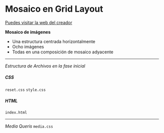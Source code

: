# Mosaico en Grid Layout
[Puedes visitar la web del creador](http://www.toniferra.com)

__Mosaico de imágenes__

* Una estructura centrada horizontalmente
* Ocho imágenes
* Todas en una composición de mosaico adyacente

---
_Estructura de Archivos en la fase inicial_
##### CSS
` reset.css `
` style.css `

##### HTML
` index.html `

---
_Media Queris_
` media.css `
